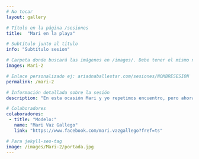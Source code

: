 ```yaml
---
# No tocar
layout: gallery

# Título en la página /sesiones
title:  "Mari en la playa"

# Subtítulo junto al título 
info: "Subtítulo sesion"

# Carpeta donde buscará las imágenes en /images/. Debe tener el mismo nombre y sin espacios
images: Mari-2

# Enlace personalizado ej: ariadnaballestar.com/sesiones/NOMBRESESION
permalink: /mari-2

# Información detallada sobre la sesión
description: "En esta ocasión Mari y yo repetimos encuentro, pero ahora tocaba en exterior. En pleno Diciembre fuimos a la playa de Barcelona y luego caminamos por el paseo marítimo. Trabajar con ella es un placer, siempre se esfuerza al máximo para que todo salga perfecto a pesar del frío y del viento."

# Colaboradores
colaboradores:
 - title: "Modelo:"
   name: "Mari Vaz Gallego"
   link: "https://www.facebook.com/mari.vazgallego?fref=ts"

# Para jekyll-seo-tag
image: /images/Mari-2/portada.jpg
---
```

